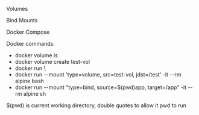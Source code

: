 

Volumes

Bind Mounts

Docker Compose

Docker commands:

* docker volume ls
* docker volume create test-vol
* docker run \
* docker run --mount 'type=volume, src=test-vol, jdst=/test' -it --rm alpine bash
* docker run --mount "type=bind, source=$(pwd)app, target=/app" -it --rm alpine sh



$(pwd) is current working directory, double quotes to allow it pwd to run